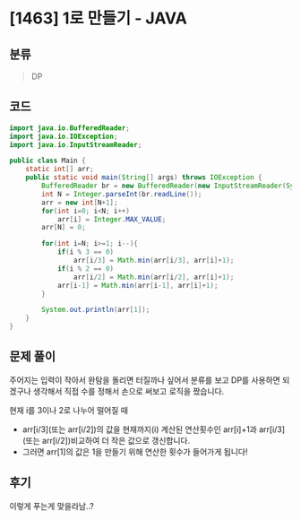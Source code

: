 # [1463] 1로 만들기 - JAVA

## 분류
> DP

## 코드
```java
import java.io.BufferedReader;
import java.io.IOException;
import java.io.InputStreamReader;

public class Main {
    static int[] arr;
    public static void main(String[] args) throws IOException {
        BufferedReader br = new BufferedReader(new InputStreamReader(System.in));
        int N = Integer.parseInt(br.readLine());
        arr = new int[N+1];
        for(int i=0; i<N; i++)
            arr[i] = Integer.MAX_VALUE;
        arr[N] = 0;

        for(int i=N; i>=1; i--){
            if(i % 3 == 0)
                arr[i/3] = Math.min(arr[i/3], arr[i]+1);
            if(i % 2 == 0)
                arr[i/2] = Math.min(arr[i/2], arr[i]+1);
            arr[i-1] = Math.min(arr[i-1], arr[i]+1);
        }

        System.out.println(arr[1]);
    }
}
```

## 문제 풀이
주어지는 입력이 작아서 완탐을 돌리면 터질까나 싶어서 분류를 보고 DP를 사용하면 되겠구나 생각해서 직접 수를 정해서 손으로 써보고 로직을 짰습니다.

현재 i를 3이나 2로 나누어 떨어질 때
   - arr[i/3](또는 arr[i/2])의 값을 현재까지(i) 계산된 연산횟수인 arr[i]+1과 arr[i/3](또는 arr[i/2])비교하여 더 작은 값으로 갱신합니다.
   - 그러면 arr[1]의 값은 1을 만들기 위해 연산한 횟수가 들어가게 됩니다!

## 후기
이렇게 푸는게 맞을라남..?